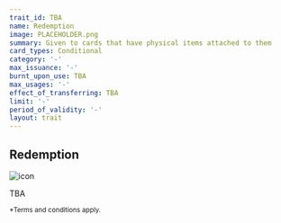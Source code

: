 ```yaml
---
trait_id: TBA
name: Redemption
image: PLACEHOLDER.png
summary: Given to cards that have physical items attached to them
card_types: Conditional
category: '-'
max_issuance: '-'
burnt_upon_use: TBA
max_usages: '-'
effect_of_transferring: TBA
limit: '-'
period_of_validity: '-'
layout: trait
---
```


## Redemption

![icon](/assets/images/trait-icons/{{page.image}})

TBA

<small>*Terms and conditions apply.</small>

